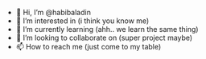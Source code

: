 - 👋 Hi, I’m @habibaladin
- 👀 I’m interested in (i think you know me)
- 🌱 I’m currently learning (ahh.. we learn the same thing)
- 💞️ I’m looking to collaborate on (super project maybe)
- 📫 How to reach me (just come to my table)

<!---
habibaladin/habibaladin is a ✨ special ✨ repository because its `README.md` (this file) appears on your GitHub profile.
You can click the Preview link to take a look at your changes.
--->
